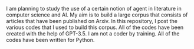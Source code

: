 I am planning to study the use of a certain notion of agent in literature in computer science and AI. 
My aim is to build a large corpus that consists of articles that have been published on Arxiv. 
In this repository, I post the various codes that I used to build this corpus. 
All of the codes have been created with the help of GPT-3.5. 
I am not a coder by training. All of the codes have been written for Python. 
